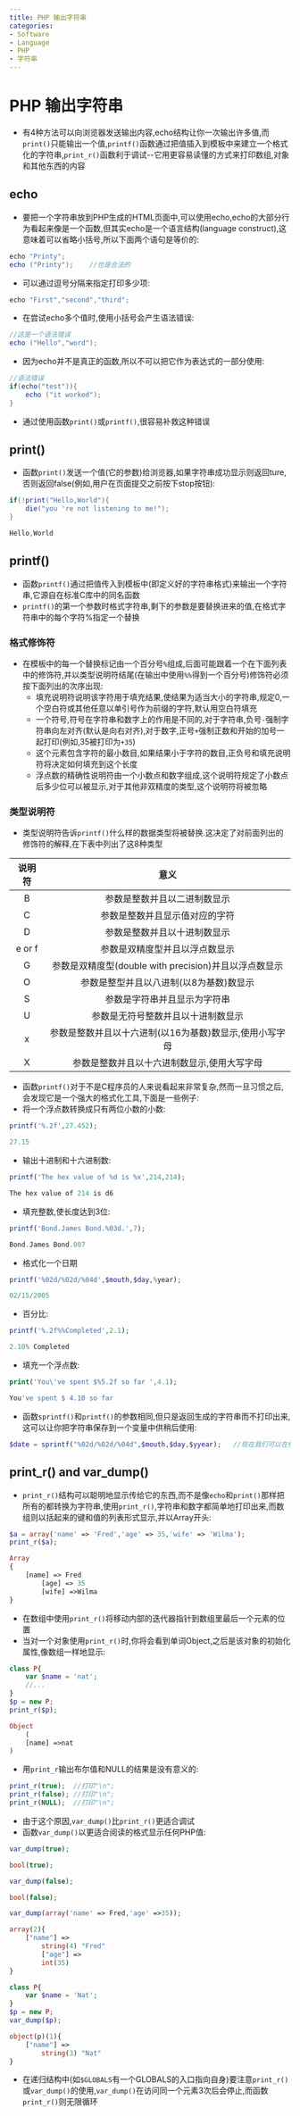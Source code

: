```yaml
---
title: PHP 输出字符串
categories:
- Software
- Language
- PHP
- 字符串
---
```

# PHP 输出字符串

- 有4种方法可以向浏览器发送输出内容,echo结构让你一次输出许多值,而`print()`只能输出一个值,`printf()`函数通过把值插入到模板中来建立一个格式化的字符串,`print_r()`函数利于调试--它用更容易读懂的方式来打印数组,对象和其他东西的内容

## echo

- 要把一个字符串放到PHP生成的HTML页面中,可以使用echo,echo的大部分行为看起来像是一个函数,但其实echo是一个语言结构(language construct),这意味着可以省略小括号,所以下面两个语句是等价的:

```java
echo "Printy";
echo ("Printy");	//也是合法的
```

- 可以通过逗号分隔来指定打印多少项:

```java
echo "First","second","third";
```

- 在尝试echo多个值时,使用小括号会产生语法错误:

```java
//这是一个语法错误
echo ("Hello","word");
```

- 因为echo并不是真正的函数,所以不可以把它作为表达式的一部分使用:

```java
//语法错误
if(echo("test")){
    echo ("it worked");
}
```

- 通过使用函数`print()`或`printf()`,很容易补救这种错误

## print()

- 函数`print()`发送一个值(它的参数)给浏览器,如果字符串成功显示则返回ture,否则返回false(例如,用户在页面提交之前按下stop按钮):

```java
if(!print("Hello,World"){
    die("you 're not listening to me!");
}

Hello,World
```

## printf()

- 函数`printf()`通过把值传入到模板中(即定义好的字符串格式)来输出一个字符串,它源自在标准C库中的同名函数
- `printf()`的第一个参数时格式字符串,剩下的参数是要替换进来的值,在格式字符串中的每个字符%指定一个替换

### 格式修饰符

- 在模板中的每一个替换标记由一个百分号`%`组成,后面可能跟着一个在下面列表中的修饰符,并以类型说明符结尾(在输出中使用`%%`得到一个百分号)修饰符必须按下面列出的次序出现:
    - 填充说明符说明该字符用于填充结果,使结果为适当大小的字符串,规定0,一个空白符或其他任意以单引号作为前缀的字符,默认用空白符填充
    - 一个符号,符号在字符串和数字上的作用是不同的,对于字符串,负号`-`强制字符串向左对齐(默认是向右对齐),对于数字,正号`+`强制正数和开始的加号一起打印(例如,35被打印为`+35`)
    - 这个元素包含字符的最小数目,如果结果小于字符的数目,正负号和填充说明符将决定如何填充到这个长度
    - 浮点数的精确性说明符由一个小数点和数字组成,这个说明符规定了小数点后多少位可以被显示,对于其他非双精度的类型,这个说明符将被忽略

### 类型说明符

- 类型说明符告诉`printf()`什么样的数据类型将被替换.这决定了对前面列出的修饰符的解释,在下表中列出了这8种类型

说明符|意义
:---:|:---:
B|参数是整数并且以二进制数显示
C|参数是整数并且显示值对应的字符
D|参数是整数并且以十进制数显示
e or f|参数是双精度型并且以浮点数显示
G|参数是双精度型(double with precision)并且以浮点数显示
O|参数是整型并且以八进制(以8为基数)数显示
S|参数是字符串并且显示为字符串
U|参数是无符号整数并且以十进制数显示
x|参数是整数并且以十六进制(以16为基数)数显示,使用小写字母
X|参数是整数并且以十六进制数显示,使用大写字母

- 函数`printf()`对于不是C程序员的人来说看起来非常复杂,然而一旦习惯之后,会发现它是一个强大的格式化工具,下面是一些例子:
- 将一个浮点数转换成只有两位小数的小数:

```php
printf('%.2f',27.452);

27.15
```

- 输出十进制和十六进制数:

```php
printf('The hex value of %d is %x',214,214);

The hex value of 214 is d6
```

- 填充整数,使长度达到3位:

```php
printf('Bond.James Bond.%03d.',7);

Bond.James Bond.007
```

- 格式化一个日期

```php
printf('%02d/%02d/%04d',$mouth,$day,%year);

02/15/2005
```

- 百分比:

```php
printf('%.2f%%Completed',2.1);

2.10% Completed
```

- 填充一个浮点数:

```php
print('You\'ve spent $%5.2f so far ',4.1);

You've spent $ 4.10 so far
```

- 函数`sprintf()`和`printf()`的参数相同,但只是返回生成的字符串而不打印出来,这可以让你把字符串保存到一个变量中供稍后使用:

```php
$date = sprintf("%02d/%02d/%04d",$mouth,$day,$yyear);	//现在我们可以在任何一个需要日期的地方将类型说明符%d替换成$date的值
```

## print_r() and var_dump()

- `print_r()`结构可以聪明地显示传给它的东西,而不是像`echo`和`print()`那样把所有的都转换为字符串,使用`print_r()`,字符串和数字都简单地打印出来,而数组则以括起来的键和值的列表形式显示,并以Array开头:

```php
$a = array('name' => 'Fred','age' => 35,'wife' => 'Wilma');
print_r($a);

Array
{
    [name] => Fred
        [age] => 35
        [wife] =>Wilma
}
```

- 在数组中使用`print_r()`将移动内部的迭代器指针到数组里最后一个元素的位置
- 当对一个对象使用`print_r()`时,你将会看到单词Object,之后是该对象的初始化属性,像数组一样地显示:

```php
class P{
    var $name = 'nat';
    //...
}
$p = new P;
print_r($p);

Object
    (
    [name] =>nat
)
```

- 用`print_r`输出布尔值和NULL的结果是没有意义的:

```php
print_r(true);	//打印"\n";
print_r(false);	//打印"\n";
print_r(NULL);	//打印"\n";
```

- 由于这个原因,`var_dump()`比`print_r()`更适合调试
- 函数`var_dump()`以更适合阅读的格式显示任何PHP值:

```php
var_dump(true);

bool(true);
```
```php
var_dump(false);

bool(false);
```
```php
var_dump(array('name' => Fred,'age' =>35));

array(2){
    ["name"] =>
        string(4) "Fred"
        ["age"] =>
        int(35)
}
```
```php
class P{
    var $name = 'Nat';
}
$p = new P;
var_dump($p);

object(p)(1){
    ["name"] =>
        string(3) "Nat"
}
```

- 在递归结构中(如`$GLOBALS`有一个GLOBALS的入口指向自身)要注意`print_r()`或`var_dump()`的使用,`var_dump()`在访问同一个元素3次后会停止,而函数`print_r()`则无限循环
